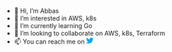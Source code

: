 - 👋 Hi, I’m Abbas
- 👀 I’m interested in AWS, k8s
- 🌱 I’m currently learning Go
- 💞️ I’m looking to collaborate on AWS, k8s, Terraform
- 📫 You can reach me on  <a href="https://twitter.com/abbasgwattoo" target="_blank"><img src="https://raw.githubusercontent.com/abbasghulam/abbasghulam/5b45868e2d6c33396162f44937eebd498e8f1409/icons/twitter.svg" width="16" height="16"> </a>

<!---
abbasghulam/abbasghulam is a ✨ special ✨ repository because its `README.md` (this file) appears on your GitHub profile.
You can click the Preview link to take a look at your changes.
--->
